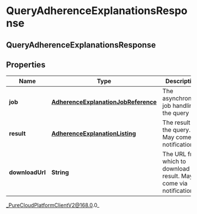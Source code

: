 # QueryAdherenceExplanationsResponse

## QueryAdherenceExplanationsResponse

## Properties

|Name | Type | Description | Notes|
|------------ | ------------- | ------------- | -------------|
| **job** | [**AdherenceExplanationJobReference**](AdherenceExplanationJobReference) | The asynchronous job handling the query | [optional] |
| **result** | [**AdherenceExplanationListing**](AdherenceExplanationListing) | The result of the query. May come via notification | [optional] |
| **downloadUrl** | **String** | The URL from which to download the result. May come via notification | [optional] |



_PureCloudPlatformClientV2@168.0.0_
